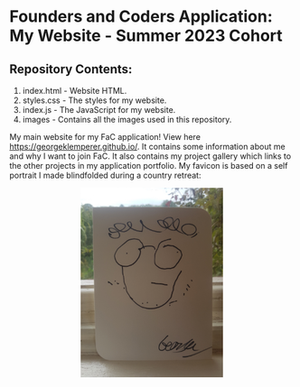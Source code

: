 # Founders and Coders Application: My Website - Summer 2023 Cohort

## Repository Contents:

1. index.html - Website HTML.
2. styles.css - The styles for my website.
3. index.js - The JavaScript for my website.
4. images - Contains all the images used in this repository.

My main website for my FaC application! View here https://georgeklemperer.github.io/. It contains some information about me and why I want to join FaC. It also contains my project gallery which links to the other projects in my application portfolio. My favicon is based on a self portrait I made blindfolded during a country retreat:

<p align="center">
<img src="images/selfportrait.jpeg" alt="Self-portrait"
style="display: inline-block; 
margin: 0 auto; 
width: 50%;
max-width: 100%;">
</p>
